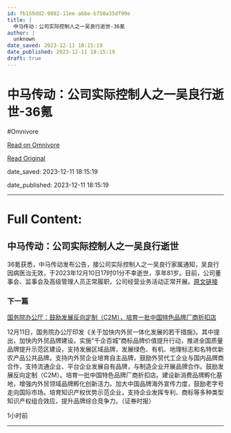 ```yaml
---
id: fb159dd2-9882-11ee-a6be-b750a35df99e
title: |
  中马传动：公司实际控制人之一吴良行逝世-36氪
author: |
  unknown
date_saved: 2023-12-11 18:15:19
date_published: 2023-12-11 18:15:19
draft: true
---
```


# 中马传动：公司实际控制人之一吴良行逝世-36氪
#Omnivore

[Read on Omnivore](https://omnivore.app/me/36-18c5b5d2bb9)

[Read Original](https://36kr.com/newsflashes/2556415268100743?f=rss)

date_saved: 2023-12-11 18:15:19

date_published: 2023-12-11 18:15:19

--- 

# Full Content: 

## 中马传动：公司实际控制人之一吴良行逝世

36氪获悉，中马传动发布公告，接公司实际控制人之一吴良行家属通知，吴良行因病医治无效，于2023年12月10日17时01分不幸逝世，享年81岁。目前，公司董事会、监事会及高级管理人员正常履职，公司经营业务活动正常开展。[原文链接](http://www.sse.com.cn/disclosure/listedinfo/announcement/c/new/2023-12-12/603767%5F20231212%5F1EPG.pdf)

### 下一篇

[国务院办公厅：鼓励发展反向定制（C2M），培育一批中国特色品牌厂商折扣店](https://36kr.com/newsflashes/2556410071636612)

12月11日，国务院办公厅印发《关于加快内外贸一体化发展的若干措施》。其中提出，加快内外贸品牌建设。实施“千企百城”商标品牌价值提升行动，推进全国质量品牌提升示范区建设，支持发展区域品牌，发展绿色、有机、地理标志和名特优新农产品公共品牌。支持内外贸企业培育自主品牌，鼓励外贸代工企业与国内品牌商合作，支持流通企业、平台企业发展自有品牌，与制造企业开展品牌合作。鼓励发展反向定制（C2M）。培育一批中国特色品牌厂商折扣店。建设新消费品牌孵化基地，增强内外贸领域品牌孵化创新活力。加大中国品牌海外宣传力度，鼓励老字号走向国际市场。培育知识产权优势示范企业，支持企业发挥专利、商标等多种类型知识产权组合效应，提升品牌综合竞争力。（证券时报）

1小时前

---

